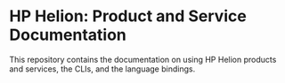 # HP Helion: Product and Service Documentation
This repository contains the documentation on using HP Helion products and services, the CLIs, and the language bindings.

